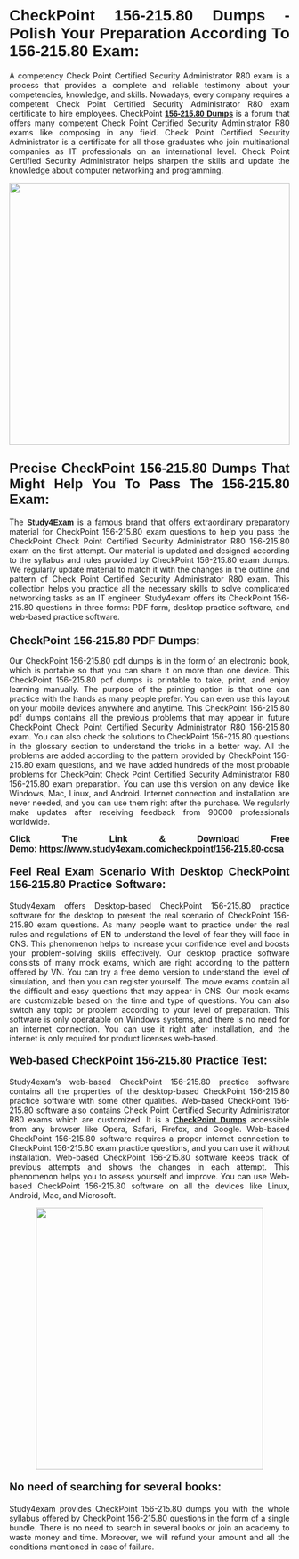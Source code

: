 <h1 style="text-align: justify;"><strong><span style="font-family:Lucida Sans Unicode,Lucida Grande,sans-serif;">CheckPoint 156-215.80 Dumps - Polish Your Preparation According To 156-215.80 Exam:</span></strong></h1>

<p style="text-align: justify;">A competency Check Point Certified Security Administrator R80 exam is a process that provides a complete and reliable testimony about your competencies, knowledge, and skills. Nowadays, every company requires a competent Check Point Certified Security Administrator R80 exam certificate to hire employees. CheckPoint <a href="https://www.study4exam.com/checkpoint/156-215.80-valid-dumps"><span style="font-family:Verdana,Geneva,sans-serif;"><strong>156-215.80 Dumps</strong></span></a> is a forum that offers many competent Check Point Certified Security Administrator R80 exams like composing in any field. Check Point Certified Security Administrator is a certificate for all those graduates who join multinational companies as IT professionals on an international level. Check Point Certified Security Administrator helps sharpen the skills and update the knowledge about computer networking and programming.</p>

<p style="text-align: justify;"><a href="https://www.study4exam.com/checkpoint/156-215.80-ccsa"><img alt="" src="https://www.thequestionanswers.com/wp-content/uploads/2022/06/S4E-Cert-Exams-Questions-Banner.webp" style="width: 100%; height: 470px;" /></a></p>

<h2 style="text-align: justify;"><span style="font-family:Lucida Sans Unicode,Lucida Grande,sans-serif;"><strong><span style="font-size:24px;">Precise CheckPoint 156-215.80 Dumps That Might Help You To Pass The 156-215.80 Exam:</span></strong></span></h2>

<p style="text-align: justify;">The <a href="https://www.study4exam.com/"><span style="font-family:Lucida Sans Unicode,Lucida Grande,sans-serif;"><strong>Study4Exam</strong></span></a> is a famous brand that offers extraordinary preparatory material for CheckPoint 156-215.80 exam questions to help you pass the CheckPoint Check Point Certified Security Administrator R80 156-215.80 exam on the first attempt. Our material is updated and designed according to the syllabus and rules provided by CheckPoint 156-215.80 exam dumps. We regularly update material to match it with the changes in the outline and pattern of Check Point Certified Security Administrator R80 exam. This collection helps you practice all the necessary skills to solve complicated networking tasks as an IT engineer. Study4exam offers its CheckPoint 156-215.80 questions in three forms: PDF form, desktop practice software, and web-based practice software. </p>

<h3 style="text-align: justify;"><strong><span style="font-size:20px;"><span style="font-family:Lucida Sans Unicode,Lucida Grande,sans-serif;">CheckPoint 156-215.80 PDF Dumps:</span></span></strong></h3>

<p style="text-align: justify;">Our CheckPoint 156-215.80 pdf dumps is in the form of an electronic book, which is portable so that you can share it on more than one device. This CheckPoint 156-215.80 pdf dumps is printable to take, print, and enjoy learning manually. The purpose of the printing option is that one can practice with the hands as many people prefer. You can even use this layout on your mobile devices anywhere and anytime. This CheckPoint 156-215.80 pdf dumps contains all the previous problems that may appear in future CheckPoint Check Point Certified Security Administrator R80 156-215.80 exam. You can also check the solutions to CheckPoint 156-215.80 questions in the glossary section to understand the tricks in a better way. All the problems are added according to the pattern provided by CheckPoint 156-215.80 exam questions, and we have added hundreds of the most probable problems for CheckPoint Check Point Certified Security Administrator R80 156-215.80 exam preparation. You can use this version on any device like Windows, Mac, Linux, and Android. Internet connection and installation are never needed, and you can use them right after the purchase. We regularly make updates after receiving feedback from 90000 professionals worldwide.</p>

<p style="text-align: justify;"><span style="font-family:Lucida Sans Unicode,Lucida Grande,sans-serif;"><strong><span style="font-size:16px;">Click The Link & Download Free Demo:</span></strong></span> <strong><span style="font-family:Lucida Sans Unicode,Lucida Grande,sans-serif;"><span style="font-size:16px;"><a href="https://www.study4exam.com/checkpoint/156-215.80-ccsa">https://www.study4exam.com/checkpoint/156-215.80-ccsa</a></span></span></strong></p>

<h4 style="text-align: justify;"><strong><span style="font-family:Lucida Sans Unicode,Lucida Grande,sans-serif;"><span style="font-size:20px;">Feel Real Exam Scenario With Desktop CheckPoint 156-215.80 Practice Software:</span></span></strong></h4>

<p style="text-align: justify;">Study4exam offers Desktop-based CheckPoint 156-215.80 practice software for the desktop to present the real scenario of CheckPoint 156-215.80 exam questions. As many people want to practice under the real rules and regulations of EN to understand the level of fear they will face in CNS. This phenomenon helps to increase your confidence level and boosts your problem-solving skills effectively. Our desktop practice software consists of many mock exams, which are right according to the pattern offered by VN. You can try a free demo version to understand the level of simulation, and then you can register yourself. The move exams contain all the difficult and easy questions that may appear in CNS. Our mock exams are customizable based on the time and type of questions. You can also switch any topic or problem according to your level of preparation. This software is only operatable on Windows systems, and there is no need for an internet connection. You can use it right after installation, and the internet is only required for product licenses web-based. </p>

<h4 style="text-align: justify;"><span style="font-family:Lucida Sans Unicode,Lucida Grande,sans-serif;"><strong><span style="font-size:20px;">Web-based CheckPoint 156-215.80 Practice Test:</span></strong></span></h4>

<p style="text-align: justify;">Study4exam’s web-based CheckPoint 156-215.80 practice software contains all the properties of the desktop-based CheckPoint 156-215.80 practice software with some other qualities. Web-based CheckPoint 156-215.80 software also contains Check Point Certified Security Administrator R80 exams which are customized. It is a <a href="https://www.study4exam.com/checkpoint-exams"><span style="font-family:Lucida Sans Unicode,Lucida Grande,sans-serif;"><strong>CheckPoint Dumps</strong></span></a> accessible from any browser like Opera, Safari, Firefox, and Google. Web-based CheckPoint 156-215.80 software requires a proper internet connection to CheckPoint 156-215.80 exam practice questions, and you can use it without installation. Web-based CheckPoint 156-215.80 software keeps track of previous attempts and shows the changes in each attempt. This phenomenon helps you to assess yourself and improve. You can use Web-based CheckPoint 156-215.80 software on all the devices like Linux, Android, Mac, and Microsoft.</p>

<p style="text-align: center;"><a href="https://www.study4exam.com/checkpoint/156-215.80-ccsa"><img alt="" src="https://www.thequestionanswers.com/wp-content/uploads/2022/06/S4E-Cert-Exams-Questions-Discount-Banner.webp" style="width: 90%; height: 470px;" /></a></p>

<h4 style="text-align: justify;"><span style="font-family:Lucida Sans Unicode,Lucida Grande,sans-serif;"><strong><span style="font-size:20px;">No need of searching for several books:</span></strong></span></h4>

<p style="text-align: justify;">Study4exam provides CheckPoint 156-215.80 dumps you with the whole syllabus offered by CheckPoint 156-215.80 questions in the form of a single bundle. There is no need to search in several books or join an academy to waste money and time. Moreover, we will refund your amount and all the conditions mentioned in case of failure.</p>
